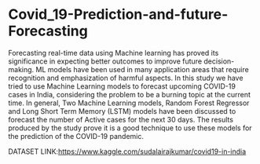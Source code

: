 # Covid_19-Prediction-and-future-Forecasting

Forecasting real-time data using Machine learning has proved its significance in expecting better outcomes to improve future decision-making. ML models have been used in many application areas that require recognition and emphasization of harmful aspects. In this study we have tried to use Machine Learning models to forecast upcoming COVID-19 cases in India, considering the problem to be a burning topic at the current time. In general, Two Machine Learning models, Random Forest Regressor and Long Short Term Memory (LSTM) models have been discussed to forecast the number of Active cases for the next 30 days. The results produced by the study prove it is a good technique to use these models for the prediction of the COVID-19 pandemic.

DATASET LINK:https://www.kaggle.com/sudalairajkumar/covid19-in-india
